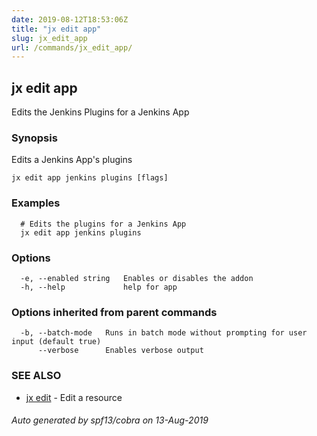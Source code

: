 ```yaml
---
date: 2019-08-12T18:53:06Z
title: "jx edit app"
slug: jx_edit_app
url: /commands/jx_edit_app/
---
```

## jx edit app

Edits the Jenkins Plugins for a Jenkins App

### Synopsis

Edits a Jenkins App's plugins

```
jx edit app jenkins plugins [flags]
```

### Examples

```
  # Edits the plugins for a Jenkins App
  jx edit app jenkins plugins
```

### Options

```
  -e, --enabled string   Enables or disables the addon
  -h, --help             help for app
```

### Options inherited from parent commands

```
  -b, --batch-mode   Runs in batch mode without prompting for user input (default true)
      --verbose      Enables verbose output
```

### SEE ALSO

* [jx edit](/commands/jx_edit/)	 - Edit a resource

###### Auto generated by spf13/cobra on 13-Aug-2019
